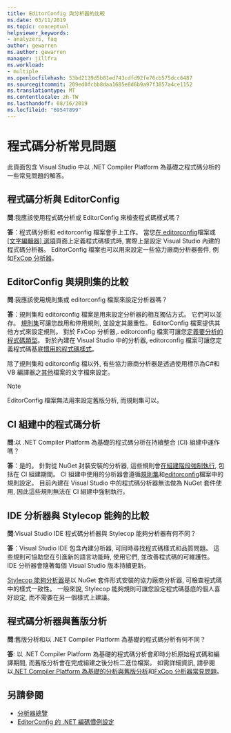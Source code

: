 ```yaml
---
title: EditorConfig 與分析器的比較
ms.date: 03/11/2019
ms.topic: conceptual
helpviewer_keywords:
- analyzers, faq
author: gewarren
ms.author: gewarren
manager: jillfra
ms.workload:
- multiple
ms.openlocfilehash: 53bd2139d5b81ed743cdfd92fe76cb575dcc6487
ms.sourcegitcommit: 209ed0fcbb8daa1685e8d6b9a97f3857a4ce1152
ms.translationtype: MT
ms.contentlocale: zh-TW
ms.lasthandoff: 08/16/2019
ms.locfileid: "69547899"
---
```

# <a name="code-analysis-faq"></a>程式碼分析常見問題

此頁面包含 Visual Studio 中以 .NET Compiler Platform 為基礎之程式碼分析的一些常見問題的解答。

## <a name="code-analysis-versus-editorconfig"></a>程式碼分析與 EditorConfig

**問**:我應該使用程式碼分析或 EditorConfig 來檢查程式碼樣式嗎？

**答**：程式碼分析和 editorconfig 檔案會手上工作。 當您[在 editorconfig](../ide/editorconfig-code-style-settings-reference.md)檔案或 [[文字編輯器] 選項](../ide/code-styles-and-code-cleanup.md)頁面上定義程式碼樣式時, 實際上是設定 Visual Studio 內建的程式碼分析器。 EditorConfig 檔案也可以用來設定一些協力廠商分析器套件, 例如[FxCop 分析器](configure-fxcop-analyzers.md)。

## <a name="editorconfig-versus-rule-sets"></a>EditorConfig 與規則集的比較

**問**:我應該使用規則集或 editorconfig 檔案來設定分析器嗎？

**答**：規則集和 editorconfig 檔案是用來設定分析器的相互獨佔方式。 它們可以並存。 [規則集](analyzer-rule-sets.md)可讓您啟用和停用規則, 並設定其嚴重性。 EditorConfig 檔案提供其他方式來設定規則。 對於 FxCop 分析器,. editorconfig 檔案可讓您[定義要分析的程式碼類型](fxcop-analyzer-options.md)。 對於內建在 Visual Studio 中的分析器, editorconfig 檔案可讓您定義程式碼基底[慣用的程式碼樣式](../ide/editorconfig-code-style-settings-reference.md)。

除了規則集和 editorconfig 檔以外, 有些協力廠商分析器是透過使用標示為C#和 VB 編譯器之[其他](../ide/build-actions.md#build-action-values)檔案的文字檔來設定。

> [!NOTE]
> EditorConfig 檔案無法用來設定舊版分析, 而規則集可以。

## <a name="code-analysis-in-ci-builds"></a>CI 組建中的程式碼分析

**問**:以 .NET Compiler Platform 為基礎的程式碼分析在持續整合 (CI) 組建中運作嗎？

**答**：是的。 針對從 NuGet 封裝安裝的分析器, 這些規則會[在組建階段強制執行](roslyn-analyzers-overview.md#build-errors), 包括在 CI 組建期間。 CI 組建中使用的分析器會遵循[規則集](analyzer-rule-sets.md)和[editorconfig](configure-fxcop-analyzers.md)檔案中的規則設定。 目前內建在 Visual Studio 中的程式碼分析器無法做為 NuGet 套件使用, 因此這些規則無法在 CI 組建中強制執行。

## <a name="ide-analyzers-versus-stylecop"></a>IDE 分析器與 Stylecop 能夠的比較

**問**:Visual Studio IDE 程式碼分析器與 Stylecop 能夠分析器有何不同？

**答**：Visual Studio IDE 包含內建分析器, 可同時尋找程式碼樣式和品質問題。 這些規則可協助您在引進新的語言功能時, 使用它們, 並改善程式碼的可維護性。 IDE 分析器會隨著每個 Visual Studio 版本持續更新。

[Stylecop 能夠分析器](https://github.com/DotNetAnalyzers/StyleCopAnalyzers)是以 NuGet 套件形式安裝的協力廠商分析器, 可檢查程式碼中的樣式一致性。 一般來說, Stylecop 能夠規則可讓您設定程式碼基底的個人喜好設定, 而不需要在另一個樣式上建議。

## <a name="code-analyzers-versus-legacy-analysis"></a>程式碼分析器與舊版分析

**問**:舊版分析和以 .NET Compiler Platform 為基礎的程式碼分析有何不同？

**答**: 以 .NET Compiler Platform 為基礎的程式碼分析會即時分析原始程式碼和編譯期間, 而舊版分析會在完成組建之後分析二進位檔案。 如需詳細資訊, 請參閱以[.NET Compiler Platform 為基礎的分析與舊版分析](roslyn-analyzers-overview.md#net-compiler-platform-based-analysis-versus-legacy-analysis)和[FxCop 分析器常見問題](fxcop-analyzers-faq.md)。

## <a name="see-also"></a>另請參閱

- [分析器總覽](roslyn-analyzers-overview.md)
- [EditorConfig 的 .NET 編碼慣例設定](../ide/editorconfig-code-style-settings-reference.md)